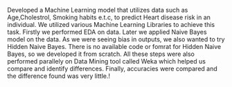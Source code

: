 Developed a Machine Learning model that utilizes data such as Age,Cholestrol, Smoking habits e.t.c, to predict Heart disease risk in an individual. We utilized various Machine Learning Libraries to achieve this task. Firstly we performed EDA on data. Later we applied Naive Bayes model on the data. As we were seeing bias in outputs, we also wanted to try Hidden Naive Bayes. There is no available code or fomrat for Hidden Naive Bayes, so we developed it from scratch. All these steps were also performed parallely on Data Mining tool called Weka which helped us compare and identify differences. Finally, accuracies were compared and the difference found was very little.!
